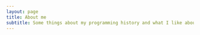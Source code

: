 ```yaml
---
layout: page
title: About me
subtitle: Some things about my programming history and what I like about programming
---
```


